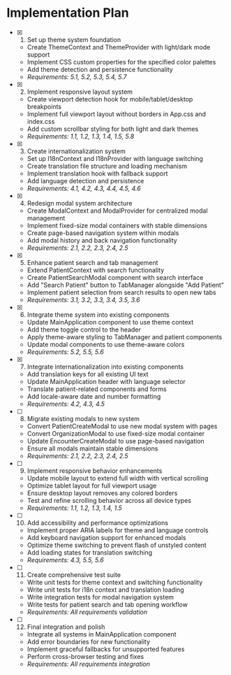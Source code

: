 # Implementation Plan

- [x] 1. Set up theme system foundation





  - Create ThemeContext and ThemeProvider with light/dark mode support
  - Implement CSS custom properties for the specified color palettes
  - Add theme detection and persistence functionality
  - _Requirements: 5.1, 5.2, 5.3, 5.4, 5.7_

- [x] 2. Implement responsive layout system





  - Create viewport detection hook for mobile/tablet/desktop breakpoints
  - Implement full viewport layout without borders in App.css and index.css
  - Add custom scrollbar styling for both light and dark themes
  - _Requirements: 1.1, 1.2, 1.3, 1.4, 1.5, 5.8_

- [x] 3. Create internationalization system





  - Set up I18nContext and I18nProvider with language switching
  - Create translation file structure and loading mechanism
  - Implement translation hook with fallback support
  - Add language detection and persistence
  - _Requirements: 4.1, 4.2, 4.3, 4.4, 4.5, 4.6_

- [x] 4. Redesign modal system architecture





  - Create ModalContext and ModalProvider for centralized modal management
  - Implement fixed-size modal containers with stable dimensions
  - Create page-based navigation system within modals
  - Add modal history and back navigation functionality
  - _Requirements: 2.1, 2.2, 2.3, 2.4, 2.5_

- [x] 5. Enhance patient search and tab management
  - Extend PatientContext with search functionality
  - Create PatientSearchModal component with search interface
  - Add "Search Patient" button to TabManager alongside "Add Patient"
  - Implement patient selection from search results to open new tabs
  - _Requirements: 3.1, 3.2, 3.3, 3.4, 3.5, 3.6_

- [x] 6. Integrate theme system into existing components
  - Update MainApplication component to use theme context
  - Add theme toggle control to the header
  - Apply theme-aware styling to TabManager and patient components
  - Update modal components to use theme-aware colors
  - _Requirements: 5.2, 5.5, 5.6_

- [x] 7. Integrate internationalization into existing components
  - Add translation keys for all existing UI text
  - Update MainApplication header with language selector
  - Translate patient-related components and forms
  - Add locale-aware date and number formatting
  - _Requirements: 4.2, 4.3, 4.5_

- [ ] 8. Migrate existing modals to new system
  - Convert PatientCreateModal to use new modal system with pages
  - Convert OrganizationModal to use fixed-size modal container
  - Update EncounterCreateModal to use page-based navigation
  - Ensure all modals maintain stable dimensions
  - _Requirements: 2.1, 2.2, 2.3, 2.4, 2.5_

- [ ] 9. Implement responsive behavior enhancements
  - Update mobile layout to extend full width with vertical scrolling
  - Optimize tablet layout for full viewport usage
  - Ensure desktop layout removes any colored borders
  - Test and refine scrolling behavior across all device types
  - _Requirements: 1.1, 1.2, 1.3, 1.4, 1.5_

- [ ] 10. Add accessibility and performance optimizations
  - Implement proper ARIA labels for theme and language controls
  - Add keyboard navigation support for enhanced modals
  - Optimize theme switching to prevent flash of unstyled content
  - Add loading states for translation switching
  - _Requirements: 4.3, 5.5, 5.6_

- [ ] 11. Create comprehensive test suite
  - Write unit tests for theme context and switching functionality
  - Write unit tests for i18n context and translation loading
  - Write integration tests for modal navigation system
  - Write tests for patient search and tab opening workflow
  - _Requirements: All requirements validation_

- [ ] 12. Final integration and polish
  - Integrate all systems in MainApplication component
  - Add error boundaries for new functionality
  - Implement graceful fallbacks for unsupported features
  - Perform cross-browser testing and fixes
  - _Requirements: All requirements integration_